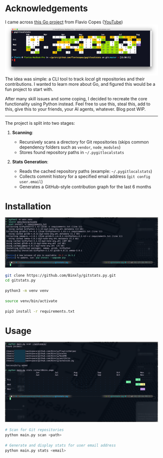 # Acknowledgements

I came across [this Go project](https://flaviocopes.com/go-git-contributions/) from Flavio Copes ([YouTube](https://www.youtube.com/@bootcampdev))
[![Original Git Stats Visualization by Flavio Copes](extras/img_original.png "Git Contribution Graph Tool")](https://flaviocopes.com/go-git-contributions/)
The idea was simple: a CLI tool to track *local* git repositories and their contributions.
I wanted to learn more about Go, and figured this would be a fun project to start with.

After many skill issues and some coping, I decided to recreate the core functionality using Python instead. Feel free to use this, steal this, add to this, give this to your friends, your AI agents, whatever. Blog post WIP.

---
The project is split into two stages:

1. **Scanning**: 
   - Recursively scans a directory for Git repositories (skips common dependency folders such as `vendor`, `node_modules`)
   - Stores found repository paths in `~/.pygitlocalstats`

2. **Stats Generation**:
   - Reads the cached repository paths (example: `~/.pygitlocalstats`)
   - Collects commit history for a specified email address (`git config user.email`)
   - Generates a GitHub-style contribution graph for the last 6 months

# Installation 
![img_installation.png](extras/img_installation.png)
```bash
git clone https://github.com/Binxly/gitstats.py.git
cd gitstats.py

python3 -m venv venv

source venv/bin/activate

pip3 install -r requirements.txt
```

# Usage
![img_usage.png](extras/img_usage.png)
```bash
# Scan for Git repositories
python main.py scan <path>

# Generate and display stats for user email address
python main.py stats <email>
```
